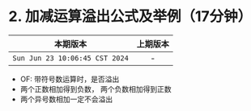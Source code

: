 # 2. 加减运算溢出公式及举例（17分钟）

|本期版本|上期版本
|:---:|:---:
`Sun Jun 23 10:06:45 CST 2024` | -

* OF: 带符号数运算时，是否溢出
* 两个正数相加得到负数， 两个负数相加得到正数
* 两个异号数相加一定不会溢出